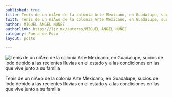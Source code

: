 ```yaml
---
published: true
title: Tenis de un niÃ±o de la colonia Arte Mexicano, en Guadalupe, sucios de lodo debido a las recientes lluvias en el estado y a las condiciones en las que vive junto a su familia
twitt: Tenis de un niÃ±o de la colonia Arte Mexicano, en Guadalupe, sucios de lodo debido a las recientes lluvias en el estado y a las condiciones en las que vive junto a su familia
author: MIGUEL ÁNGEL NÚÑEZ
authorlink: https://ljz.mx/autores/MIGUEL ÁNGEL NÚÑEZ
category: Fuera de Foco
layout: posts

---
```


![Tenis de un niÃ±o de la colonia Arte Mexicano, en Guadalupe, sucios de lodo debido a las recientes lluvias en el estado y a las condiciones en las que vive junto a su familia](http://i.imgur.com/b14xcHXm.jpg)

Tenis de un niÃ±o de la colonia Arte Mexicano, en Guadalupe, sucios de lodo debido a las recientes lluvias en el estado y a las condiciones en las que vive junto a su familia
